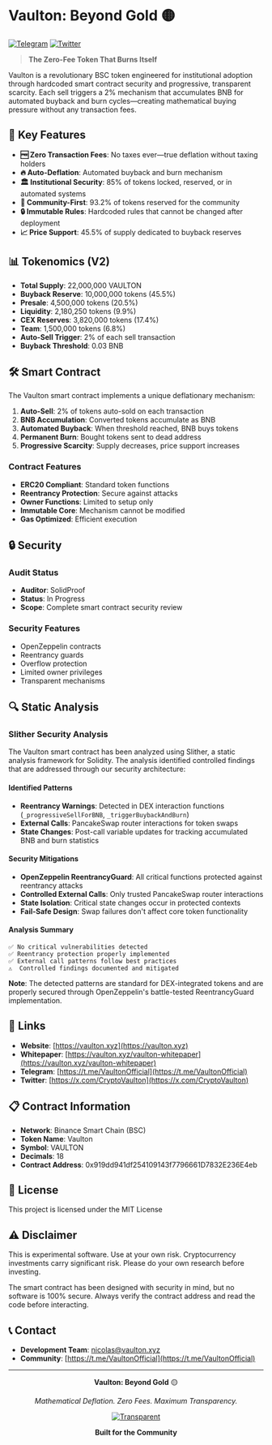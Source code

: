 # Vaulton: Beyond Gold 🟡

[![Telegram](https://img.shields.io/badge/Telegram-Join%20Chat-blue)](https://t.me/VaultonOfficial)
[![Twitter](https://img.shields.io/badge/Twitter-Follow-1da1f2)](https://x.com/CryptoVaulton)

> **The Zero-Fee Token That Burns Itself**

Vaulton is a revolutionary BSC token engineered for institutional adoption through hardcoded smart contract security and progressive, transparent scarcity. Each sell triggers a 2% mechanism that accumulates BNB for automated buyback and burn cycles—creating mathematical buying pressure without any transaction fees.

## 🚀 Key Features

- **🆓 Zero Transaction Fees**: No taxes ever—true deflation without taxing holders
- **🔥 Auto-Deflation**: Automated buyback and burn mechanism
- **🏛️ Institutional Security**: 85% of tokens locked, reserved, or in automated systems
- **👥 Community-First**: 93.2% of tokens reserved for the community
- **🔒 Immutable Rules**: Hardcoded rules that cannot be changed after deployment
- **📈 Price Support**: 45.5% of supply dedicated to buyback reserves

## 📊 Tokenomics (V2)

- **Total Supply**: 22,000,000 VAULTON
- **Buyback Reserve**: 10,000,000 tokens (45.5%)
- **Presale**: 4,500,000 tokens (20.5%)
- **Liquidity**: 2,180,250 tokens (9.9%)
- **CEX Reserves**: 3,820,000 tokens (17.4%)
- **Team**: 1,500,000 tokens (6.8%)
- **Auto-Sell Trigger**: 2% of each sell transaction
- **Buyback Threshold**: 0.03 BNB

## 🛠️ Smart Contract

The Vaulton smart contract implements a unique deflationary mechanism:

1. **Auto-Sell**: 2% of tokens auto-sold on each transaction
2. **BNB Accumulation**: Converted tokens accumulate as BNB
3. **Automated Buyback**: When threshold reached, BNB buys tokens
4. **Permanent Burn**: Bought tokens sent to dead address
5. **Progressive Scarcity**: Supply decreases, price support increases

### Contract Features

- **ERC20 Compliant**: Standard token functions
- **Reentrancy Protection**: Secure against attacks
- **Owner Functions**: Limited to setup only
- **Immutable Core**: Mechanism cannot be modified
- **Gas Optimized**: Efficient execution

## 🔒 Security

### Audit Status
- **Auditor**: SolidProof
- **Status**: In Progress
- **Scope**: Complete smart contract security review

### Security Features
- OpenZeppelin contracts
- Reentrancy guards
- Overflow protection
- Limited owner privileges
- Transparent mechanisms

## 🔍 Static Analysis

### Slither Security Analysis

The Vaulton smart contract has been analyzed using Slither, a static analysis framework for Solidity. The analysis identified controlled findings that are addressed through our security architecture:

#### Identified Patterns
- **Reentrancy Warnings**: Detected in DEX interaction functions (`_progressiveSellForBNB`, `_triggerBuybackAndBurn`)
- **External Calls**: PancakeSwap router interactions for token swaps
- **State Changes**: Post-call variable updates for tracking accumulated BNB and burn statistics

#### Security Mitigations
- **OpenZeppelin ReentrancyGuard**: All critical functions protected against reentrancy attacks
- **Controlled External Calls**: Only trusted PancakeSwap router interactions
- **State Isolation**: Critical state changes occur in protected contexts
- **Fail-Safe Design**: Swap failures don't affect core token functionality

#### Analysis Summary
```
✅ No critical vulnerabilities detected
✅ Reentrancy protection properly implemented
✅ External call patterns follow best practices
⚠️  Controlled findings documented and mitigated
```

**Note**: The detected patterns are standard for DEX-integrated tokens and are properly secured through OpenZeppelin's battle-tested ReentrancyGuard implementation.

## 🔗 Links

- **Website**: [https://vaulton.xyz](https://vaulton.xyz)
- **Whitepaper**: [https://vaulton.xyz/vaulton-whitepaper](https://vaulton.xyz/vaulton-whitepaper)
- **Telegram**: [https://t.me/VaultonOfficial](https://t.me/VaultonOfficial)
- **Twitter**: [https://x.com/CryptoVaulton](https://x.com/CryptoVaulton)

## 📋 Contract Information

- **Network**: Binance Smart Chain (BSC)
- **Token Name**: Vaulton
- **Symbol**: VAULTON
- **Decimals**: 18
- **Contract Address**: 0x919dd941df254109143f7796661D7832E236E4eb

## 📄 License

This project is licensed under the MIT License

## ⚠️ Disclaimer

This is experimental software. Use at your own risk. Cryptocurrency investments carry significant risk. Please do your own research before investing.

The smart contract has been designed with security in mind, but no software is 100% secure. Always verify the contract address and read the code before interacting.

## 📞 Contact

- **Development Team**: [nicolas@vaulton.xyz](mailto:nicolas@vaulton.xyz)
- **Community**: [https://t.me/VaultonOfficial](https://t.me/VaultonOfficial)

---

<div align="center">

**Vaulton: Beyond Gold** 🟡

*Mathematical Deflation. Zero Fees. Maximum Transparency.*

[![Transparent](https://img.shields.io/badge/Development-Transparent-blue)]()

**Built for the Community**

</div>
